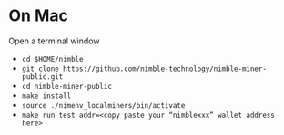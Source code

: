# On Mac

Open a terminal window

* `cd $HOME/nimble`
* `git clone https://github.com/nimble-technology/nimble-miner-public.git`
* `cd nimble-miner-public`
* `make install`
* `source ./nimenv_localminers/bin/activate`
* `make run test addr=<copy paste your “nimblexxx” wallet address here>`&#x20;
